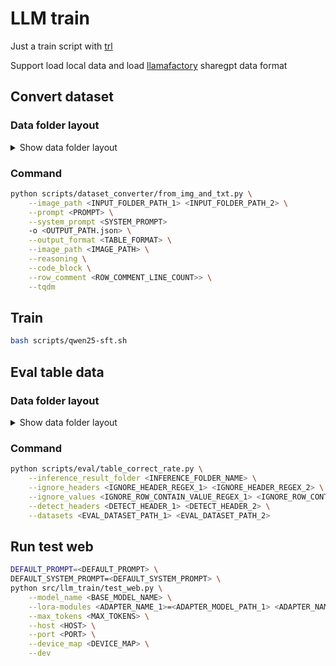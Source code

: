 # LLM train

Just a train script with [trl](https://github.com/huggingface/trl)

Support load local data and load [llamafactory](https://github.com/hiyouga/LLaMA-Factory) sharegpt data format

## Convert dataset

### Data folder layout

<details>

<summary>Show data folder layout</summary>

Label file can be `.txt` or `.html`

|- root
|--- A.jpg
|--- A.txt
|--- B.jpg
|--- B.txt
|--- C.jpg
|--- C.html

</details>

### Command

```bash
python scripts/dataset_converter/from_img_and_txt.py \
    --image_path <INPUT_FOLDER_PATH_1> <INPUT_FOLDER_PATH_2> \
    --prompt <PROMPT> \
    --system_prompt <SYSTEM_PROMPT>
    -o <OUTPUT_PATH.json> \
    --output_format <TABLE_FORMAT> \
    --image_path <IMAGE_PATH> \
    --reasoning \
    --code_block \
    --row_comment <ROW_COMMENT_LINE_COUNT>> \
    --tqdm
```

## Train

```bash
bash scripts/qwen25-sft.sh
```

## Eval table data

### Data folder layout

<details>

<summary>Show data folder layout</summary>

Label file can be `.txt` or `.html`

|- root
|--- INFERENCE_DATA
|----- A.txt
|----- B.html
|----- C.txt
|--- A.jpg
|--- A.txt
|--- B.jpg
|--- B.txt
|--- C.jpg
|--- C.html

</details>

### Command

```bash
python scripts/eval/table_correct_rate.py \
    --inference_result_folder <INFERENCE_FOLDER_NAME> \
    --ignore_headers <IGNORE_HEADER_REGEX_1> <IGNORE_HEADER_REGEX_2> \
    --ignore_values <IGNORE_ROW_CONTAIN_VALUE_REGEX_1> <IGNORE_ROW_CONTAIN_VALUE_REGEX_2> \
    --detect_headers <DETECT_HEADER_1> <DETECT_HEADER_2> \
    --datasets <EVAL_DATASET_PATH_1> <EVAL_DATASET_PATH_2>
```

## Run test web

```bash
DEFAULT_PROMPT=<DEFAULT_PROMPT> \
DEFAULT_SYSTEM_PROMPT=<DEFAULT_SYSTEM_PROMPT> \
python src/llm_train/test_web.py \
    --model_name <BASE_MODEL_NAME> \
    --lora-modules <ADAPTER_NAME_1>=<ADAPTER_MODEL_PATH_1> <ADAPTER_NAME_2>=<ADAPTER_MODEL_PATH_2> \
    --max_tokens <MAX_TOKENS> \
    --host <HOST> \
    --port <PORT> \
    --device_map <DEVICE_MAP> \
    --dev
```
